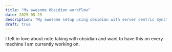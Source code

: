 ```yaml
---
title: "My awesome Obsidian workflow"
date: 2025-05-25
description: "My awesome setup using obsidian with server centric Syncthing on multiple devices"
draft: true
---
```


I felt in love about note taking with obsidian and want to have this on every
machine I am currently working on. 

